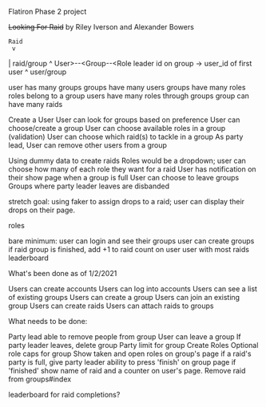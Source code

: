 Flatiron Phase 2 project

~~Looking For Raid~~
by Riley Iverson
and Alexander Bowers

	Raid
	 v
   | raid/group
	 ^
User>--<Group--<Role			leader id on group -> user_id of first user
     ^
   user/group

user has many groups
groups have many users
groups have many roles
roles belong to a group
users have many roles through groups
group can have many raids


Create a User
User can look for groups based on preference
User can choose/create a group
User can choose available roles in a group (validation)
User can choose which raid(s) to tackle in a group
As party lead, User can remove other users from a group


Using dummy data to create raids
Roles would be a dropdown;
user can choose how many of each role they want for a raid
User has notification on their show page when a group is full 
User can choose to leave groups
Groups where party leader leaves are disbanded

stretch goal: using faker to assign drops to a raid;
 user can display their drops on their page.

roles


bare minimum: user can login and see their groups
user can create groups
if raid group is finished, add +1 to raid count on user
user with most raids
leaderboard




What's been done as of 1/2/2021

Users can create accounts
Users can log into accounts
Users can see a list of existing groups
Users can create a group
Users can join an existing group
Users can create raids
Users can attach raids to groups

What needs to be done:

Party lead able to remove people from group
User can leave a group
If party leader leaves, delete group
Party limit for group
Create Roles
Optional role caps for group
Show taken and open roles on group's page
if a raid's party is full,
give party leader ability to press 'finish' on group page
if 'finished'
show name of raid and a counter on user's page.
Remove raid from groups#index

leaderboard for raid completions?